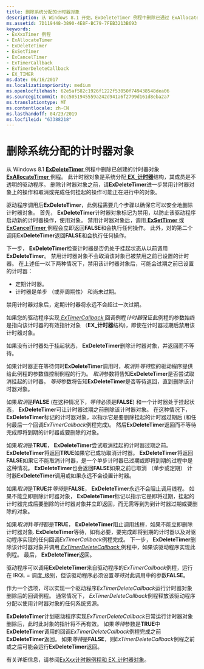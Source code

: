 ```yaml
---
title: 删除系统分配的计时器对象
description: 从 Windows 8.1 开始，ExDeleteTimer 例程中删除已通过 ExAllocateTimer 例程的计时器对象。
ms.assetid: 7D119448-3890-4E8F-BC79-7FEB3213B693
keywords:
- ExXxxTimer 例程
- ExAllocateTimer
- ExDeleteTimer
- ExSetTimer
- ExCancelTimer
- ExTimerCallback
- ExTimerDeleteCallback
- EX_TIMER
ms.date: 06/16/2017
ms.localizationpriority: medium
ms.openlocfilehash: 62e5af582c1926f1222f53050f749438548dea06
ms.sourcegitcommit: 0cc5051945559a242d941a6f2799d161d8eba2a7
ms.translationtype: MT
ms.contentlocale: zh-CN
ms.lasthandoff: 04/23/2019
ms.locfileid: "63388218"
---
```

# <a name="deleting-a-system-allocated-timer-object"></a>删除系统分配的计时器对象


从 Windows 8.1 [ **ExDeleteTimer** ](https://msdn.microsoft.com/library/windows/hardware/dn265181)例程中删除已创建的计时器对象[ **ExAllocateTimer** ](https://msdn.microsoft.com/library/windows/hardware/dn265179)例程。 此计时器对象是系统分配[ **EX\_计时器**](https://msdn.microsoft.com/library/windows/hardware/dn265199)结构，其成员是不透明的驱动程序。 删除计时器对象之前，请**ExDeleteTimer**进一步禁用计时器对象上的操作和取消或完成任何挂起的操作可能正在进行中的对象。

驱动程序调用后**ExDeleteTimer**，此例程需要几个步骤以确保它可以安全地删除计时器对象。 首先， **ExDeleteTimer**计时器对象标记为禁用，以防止该驱动程序启动新的计时器操作，使用对象。 禁用计时器对象后，调用[ **ExSetTimer** ](https://msdn.microsoft.com/library/windows/hardware/dn265188)或[ **ExCancelTimer** ](https://msdn.microsoft.com/library/windows/hardware/dn265180)例程会立即返回**FALSE**和会执行任何操作。 此外，对的第二个调用**ExDeleteTimer**返回**FALSE**和会执行任何操作。

下一步， **ExDeleteTimer**检查计时器是否仍处于挂起状态从以前调用**ExDeleteTimer**。 禁用计时器对象不会取消该对象已被禁用之前已设置的计时器。 在上述任一以下两种情况下，禁用该计时器对象后，可能会过期之前已设置的计时器：

-   定期计时器。
-   计时器是单步 （或非周期性） 和尚未过期。

禁用计时器对象后，定期计时器将永远不会超过一次过期。

如果您的驱动程序实现[ *ExTimerCallback* ](https://msdn.microsoft.com/library/windows/hardware/dn265190)回调例程*计时器*保证此例程的参数始终是指向该计时器的有效指针对象 （**EX\_计时器**结构)，即使在计时器过期后禁用该计时器对象。

如果没有计时器处于挂起状态， **ExDeleteTimer**删除计时器对象，并返回而不等待。

如果计时器正在等待何时**ExDeleteTimer**调用时，*取消*并*等待*您的驱动程序提供给此例程的参数值控制例程的行为。 *取消*参数将告知**ExDeleteTimer**是否尝试取消挂起的计时器。 *等待*参数将告知**ExDeleteTimer**是否等待返回，直到删除该计时器对象。

如果*取消*是**FALSE** (在这种情况下，*等待*必须是**FALSE**) 和一个计时器处于挂起状态， **ExDeleteTimer**可让计时器过期之前删除该计时器对象。 在这种情况下， **ExDeleteTimer**标记的计时器对象，以指示它是要删除挂起的计时器过期后 (和任何最后一个回调*ExTimerCallback*例程完成)。 然后**ExDeleteTimer**返回而不等待完成即将到期的计时器或要删除的对象。

如果*取消*是**TRUE**， **ExDeleteTimer**尝试取消挂起的计时器过期之前。 **ExDeleteTimer**将返回**TRUE**如果它已成功取消计时器。 **ExDeleteTimer**将返回**FALSE**如果它不能取消计时器，是一个单步计时器已过期或即将到期的过程中是这种情况。 **ExDeleteTimer**也会返回**FALSE**如果之前已取消 （单步或定期） 计时器**ExDeleteTimer**调用或如果永远不会设置计时器。

如果*取消*是**TRUE**并*等待*是**FALSE**， **ExDeleteTimer**永远不会阻止调用线程。 如果不能立即删除计时器对象， **ExDeleteTimer**标记以指示它是即将过期，挂起的计时器完成后要删除的计时器对象并立即返回，而无需等到为到计时器过期或要删除的对象。

如果*取消*并*等待*都是**TRUE**， **ExDeleteTimer**阻止调用线程，如果不能立即删除计时器对象. **ExDeleteTimer**等待，如有必要，要完成即将到期的计时器以及对驱动程序实现的任何回调*ExTimerCallback*例程完成。 下一步， **ExDeleteTimer**删除该计时器对象并调用[ *ExTimerDeleteCallback* ](https://msdn.microsoft.com/library/windows/hardware/dn265192)例程中，如果该驱动程序实现此例程。 最后， **ExDeleteTimer**返回。

驱动程序可以调用**ExDeleteTimer**来自驱动程序的*ExTimerCallback*例程，运行在 IRQL = 调度\_级别，但该驱动程序必须设置*等待*对此调用中的参数**FALSE**。

作为一个选项，可以实现一个驱动程序*ExTimerDeleteCallback*运行计时器对象删除后的回调例程。 通常情况下， *ExTimerDeleteCallback*例程释放该驱动程序分配以使用计时器对象的任何系统资源。

**ExDeleteTimer**计划驱动程序实现*ExTimerDeleteCallback*日常运行计时器对象删除后，此时此对象的指针将不再有效。 如果*等待*参数是**TRUE**中**ExDeleteTimer**调用的回调*ExTimerDeleteCallback*例程完成之前**ExDeleteTimer**返回。 如果*等待*是**FALSE**，则*ExTimerDeleteCallback*例程之前或之后可能会运行**ExDeleteTimer**返回。

有关详细信息，请参阅[Ex*Xxx*计时器例程和 EX\_计时器对象](exxxxtimer-routines-and-ex-timer-objects.md)。

 

 




